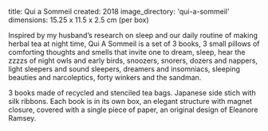 title: Qui a Sommeil 
created: 2018
image_directory: 'qui-a-sommeil'
dimensions: 15.25 x 11.5 x 2.5 cm (per box)

Inspired by my husband’s research on sleep and our daily routine of making herbal tea at night time, Qui A Sommeil is a set of 3 books, 3 small pillows of comforting thoughts and smells that invite one to dream, sleep, hear the zzzzs of night owls and early birds, snoozers, snorers, dozers and nappers, light sleepers and sound sleepers, dreamers and insomniacs, sleeping beauties and narcoleptics, forty winkers and the sandman.

3 books made of recycled and stenciled tea bags. Japanese side stich with silk ribbons.  Each book is in its own box, an elegant structure with magnet closure, covered with a single piece of paper, an original design of Eleanore Ramsey. 

